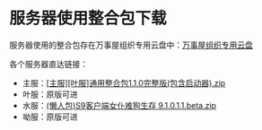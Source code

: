 # 服务器使用整合包下载
服务器使用的整合包存在万事屋组织专用云盘中：[万事屋组织专用云盘](https://pan.link-et.link/)

各个服务器直达链接：
- 主服：[[主服][叶服]通用整合包1.1.0完整版(包含启动器).zip](https://pan.link-et.link/d/MSFT/Public/%E6%95%B4%E5%90%88%E5%8C%85/%5B%E4%B8%BB%E6%9C%8D%5D%5B%E5%8F%B6%E6%9C%8D%5D%E9%80%9A%E7%94%A8%E6%95%B4%E5%90%88%E5%8C%851.1.0%E5%AE%8C%E6%95%B4%E7%89%88(%E5%8C%85%E5%90%AB%E5%90%AF%E5%8A%A8%E5%99%A8).zip?sign=3YcB2LMVYrJBKHblyaaLKbOkd-XwME8QCXseyk8mK1M=:0)
- 叶服：原版可进
- 水服：[(懒人包)S9客户端女仆难狗生存 9.1.0.1.1.beta.zip](https://pan.link-et.link/d/MSFT/Public/%E6%95%B4%E5%90%88%E5%8C%85/%E6%B0%B4%E6%9C%8D/(%E6%87%92%E4%BA%BA%E5%8C%85)S9%E5%AE%A2%E6%88%B7%E7%AB%AF%E5%A5%B3%E4%BB%86%E9%9A%BE%E7%8B%97%E7%94%9F%E5%AD%98%209.1.0.1.1.beta.zip?sign=mi6USXJAfViPCAezYvA1wHdhFTfwB37Q6k8LBO_3VPI=:0)
- 呦服：原版可进
